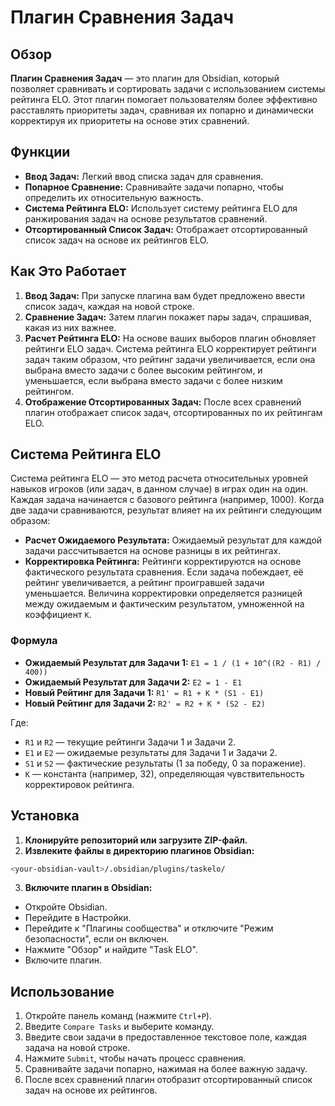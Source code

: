 # Плагин Сравнения Задач

## Обзор

**Плагин Сравнения Задач** — это плагин для Obsidian, который позволяет сравнивать и сортировать задачи с использованием системы рейтинга ELO. Этот плагин помогает пользователям более эффективно расставлять приоритеты задач, сравнивая их попарно и динамически корректируя их приоритеты на основе этих сравнений.

## Функции

- **Ввод Задач:** Легкий ввод списка задач для сравнения.
- **Попарное Сравнение:** Сравнивайте задачи попарно, чтобы определить их относительную важность.
- **Система Рейтинга ELO:** Использует систему рейтинга ELO для ранжирования задач на основе результатов сравнений.
- **Отсортированный Список Задач:** Отображает отсортированный список задач на основе их рейтингов ELO.

## Как Это Работает

1. **Ввод Задач:** При запуске плагина вам будет предложено ввести список задач, каждая на новой строке.
2. **Сравнение Задач:** Затем плагин покажет пары задач, спрашивая, какая из них важнее.
3. **Расчет Рейтинга ELO:** На основе ваших выборов плагин обновляет рейтинги ELO задач. Система рейтинга ELO корректирует рейтинги задач таким образом, что рейтинг задачи увеличивается, если она выбрана вместо задачи с более высоким рейтингом, и уменьшается, если выбрана вместо задачи с более низким рейтингом.
4. **Отображение Отсортированных Задач:** После всех сравнений плагин отображает список задач, отсортированных по их рейтингам ELO.

## Система Рейтинга ELO

Система рейтинга ELO — это метод расчета относительных уровней навыков игроков (или задач, в данном случае) в играх один на один. Каждая задача начинается с базового рейтинга (например, 1000). Когда две задачи сравниваются, результат влияет на их рейтинги следующим образом:

- **Расчет Ожидаемого Результата:** Ожидаемый результат для каждой задачи рассчитывается на основе разницы в их рейтингах.
- **Корректировка Рейтинга:** Рейтинги корректируются на основе фактического результата сравнения. Если задача побеждает, её рейтинг увеличивается, а рейтинг проигравшей задачи уменьшается. Величина корректировки определяется разницей между ожидаемым и фактическим результатом, умноженной на коэффициент `K`.

### Формула

- **Ожидаемый Результат для Задачи 1:** `E1 = 1 / (1 + 10^((R2 - R1) / 400))`
- **Ожидаемый Результат для Задачи 2:** `E2 = 1 - E1`
- **Новый Рейтинг для Задачи 1:** `R1' = R1 + K * (S1 - E1)`
- **Новый Рейтинг для Задачи 2:** `R2' = R2 + K * (S2 - E2)`

Где:
- `R1` и `R2` — текущие рейтинги Задачи 1 и Задачи 2.
- `E1` и `E2` — ожидаемые результаты для Задачи 1 и Задачи 2.
- `S1` и `S2` — фактические результаты (1 за победу, 0 за поражение).
- `K` — константа (например, 32), определяющая чувствительность корректировок рейтинга.

## Установка

1. **Клонируйте репозиторий или загрузите ZIP-файл.**
2. **Извлеките файлы в директорию плагинов Obsidian:**
```bash
<your-obsidian-vault>/.obsidian/plugins/taskelo/
```
3. **Включите плагин в Obsidian:**
- Откройте Obsidian.
- Перейдите в Настройки.
- Перейдите к "Плагины сообщества" и отключите "Режим безопасности", если он включен.
- Нажмите "Обзор" и найдите "Task ELO".
- Включите плагин.

## Использование

1. Откройте панель команд (нажмите `Ctrl+P`).
2. Введите `Compare Tasks` и выберите команду.
3. Введите свои задачи в предоставленное текстовое поле, каждая задача на новой строке.
4. Нажмите `Submit`, чтобы начать процесс сравнения.
5. Сравнивайте задачи попарно, нажимая на более важную задачу.
6. После всех сравнений плагин отобразит отсортированный список задач на основе их рейтингов.
